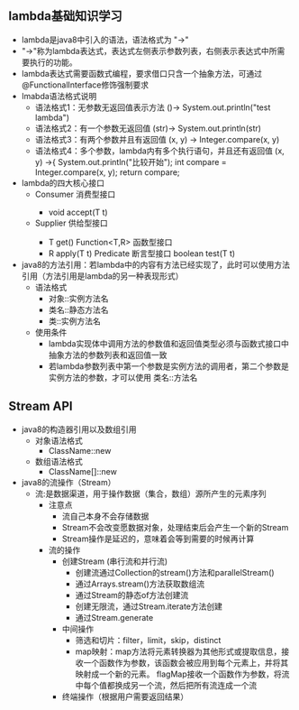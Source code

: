 ## lambda基础知识学习
* lambda是java8中引入的语法，语法格式为 "->"
* "->"称为lambda表达式，表达式左侧表示参数列表，右侧表示表达式中所需要执行的功能。
* lambda表达式需要函数式编程，要求借口只含一个抽象方法，可通过@FunctionalInterface修饰强制要求
* lmabda语法格式说明
     * 语法格式1：无参数无返回值表示方法
       ()-> System.out.println("test lambda")
     * 语法格式2：有一个参数无返回值
       (str)-> System.out.println(str)
     * 语法格式3：有两个参数并且有返回值
       (x, y) -> Integer.compare(x, y)
     * 语法格式4：多个参数，lambda内有多个执行语句，并且还有返回值
       (x, y) ->{
                 System.out.println("比较开始");
                 int compare = Integer.compare(x, y);
                 return compare;
* lambda的四大核心接口
    * Consumer<T> 消费型接口 
        * void accept(T t)
    * Supplier<T> 供给型接口
        * T get()
    Function<T,R> 函数型接口
        * R apply(T t)
    Predicate<T> 断言型接口
        boolean test(T t)  
* java8的方法引用：若lambda中的内容有方法已经实现了，此时可以使用方法引用（方法引用是lambda的另一种表现形式）
    * 语法格式
        * 对象::实例方法名
        * 类名::静态方法名
        * 类::实例方法名
    * 使用条件
        * lambda实现体中调用方法的参数值和返回值类型必须与函数式接口中抽象方法的参数列表和返回值一致
        * 若lambda参数列表中第一个参数是实例方法的调用者，第二个参数是实例方法的参数，才可以使用 类名::方法名
## Stream API
* java8的构造器引用以及数组引用
    * 对象语法格式
        * ClassName::new
    * 数组语法格式
        * ClassName[]::new
* java8的流操作（Stream）
    * 流:是数据渠道，用于操作数据（集合，数组）源所产生的元素序列
        * 注意点
            * 流自己本身不会存储数据
            * Stream不会改变愿数据对象，处理结束后会产生一个新的Stream
            * Stream操作是延迟的，意味着会等到需要的时候再计算
        * 流的操作
            * 创建Stream (串行流和并行流)
                * 创建流通过Collection的stream()方法和parallelStream()
                * 通过Arrays.stream()方法获取数组流
                * 通过Stream的静态of方法创建流
                * 创建无限流，通过Stream.iterate方法创建
                * 通过Stream.generate
            * 中间操作
                * 筛选和切片：filter，limit，skip，distinct
                * map映射：map方法将元素转换器为其他形式或提取信息，接收一个函数作为参数，该函数会被应用到每个元素上，并将其映射成一个新的元素。
                          flagMap接收一个函数作为参数，将流中每个值都换成另一个流，然后把所有流连成一个流
            * 终端操作（根据用户需要返回结果）
        
